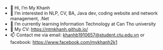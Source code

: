 - 👋 Hi, I’m My Khanh
- 👀 I’m interested in NLP, CV, BA, Java dev, coding website and network management, .Net
- 🌱 I’m currently learning Information Technology at Can Tho university
- 💞️ My CV: https://ntmkhanh.github.io/
- 📫 Contact me via email: khanhb1910657@student.ctu.edu.vn or facebook: https://www.facebook.com/mykhanh2k1

<!---
ntmkhanh/ntmkhanh is a ✨ special ✨ repository because its `README.md` (this file) appears on your GitHub profile.
You can click the Preview link to take a look at your changes.
I’m looking to collaborate on ...
--->
